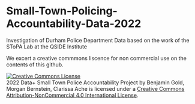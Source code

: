 # Small-Town-Policing-Accountability-Data-2022
Investigation of Durham Police Department Data based on the work of the SToPA Lab at the QSIDE Institute

We excert a creative commmons liscence for non commercial use on the contents of this github.

<a rel="license" href="http://creativecommons.org/licenses/by-nc/4.0/"><img alt="Creative Commons License" style="border-width:0" src="https://i.creativecommons.org/l/by-nc/4.0/88x31.png" /></a><br /><span xmlns:dct="http://purl.org/dc/terms/" property="dct:title">2022 Data+ Small Town Police Accountability Project</span> by <span xmlns:cc="http://creativecommons.org/ns#" property="cc:attributionName">Benjamin Gold, Morgan Bernstein, Clarissa Ache</span> is licensed under a <a rel="license" href="http://creativecommons.org/licenses/by-nc/4.0/">Creative Commons Attribution-NonCommercial 4.0 International License</a>.

